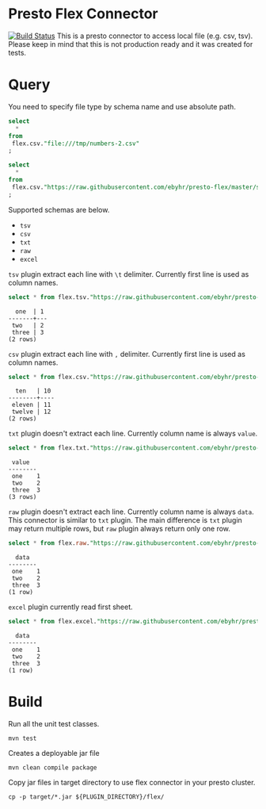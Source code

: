 # Presto Flex Connector 
[![Build Status](https://github.com/ebyhr/presto-flex/workflows/CI/badge.svg)](https://github.com/ebyhr/presto-flex/actions?query=workflow%3ACI+event%3Apush+branch%3Amaster)
This is a presto connector to access local file (e.g. csv, tsv). Please keep in mind that this is not production ready and it was created for tests.

# Query
You need to specify file type by schema name and use absolute path.
```sql
select
  * 
from 
 flex.csv."file:///tmp/numbers-2.csv"
;

select
  * 
from 
 flex.csv."https://raw.githubusercontent.com/ebyhr/presto-flex/master/src/test/resources/example-data/numbers-2.csv"
;
``` 

Supported schemas are below.
- `tsv`
- `csv`
- `txt`
- `raw`
- `excel`

`tsv` plugin extract each line with `\t` delimiter. Currently first line is used as column names.
```sql
select * from flex.tsv."https://raw.githubusercontent.com/ebyhr/presto-flex/master/src/test/resources/example-data/numbers.tsv";
``` 
```
  one  | 1 
-------+---
 two   | 2 
 three | 3
(2 rows)
```


`csv` plugin extract each line with `,` delimiter. Currently first line is used as column names.
```sql
select * from flex.csv."https://raw.githubusercontent.com/ebyhr/presto-flex/master/src/test/resources/example-data/numbers-2.csv";
```
```
  ten   | 10 
--------+----
 eleven | 11 
 twelve | 12
(2 rows)
```

`txt` plugin doesn't extract each line. Currently column name is always `value`.
```sql
select * from flex.txt."https://raw.githubusercontent.com/ebyhr/presto-flex/master/src/test/resources/example-data/numbers.tsv";
``` 
```
 value  
--------
 one    1   
 two    2   
 three  3
(3 rows)
```

`raw` plugin doesn't extract each line. Currently column name is always `data`. This connector is similar to `txt` plugin. 
The main difference is `txt` plugin may return multiple rows, but `raw` plugin always return only one row.
```sql
select * from flex.raw."https://raw.githubusercontent.com/ebyhr/presto-flex/master/src/test/resources/example-data/numbers.tsv";
``` 
```
  data  
--------
 one    1   
 two    2   
 three  3 
(1 row)
```

`excel` plugin currently read first sheet.
```sql
select * from flex.excel."https://raw.githubusercontent.com/ebyhr/presto-flex/master/src/test/resources/example-data/sample.xlsx";
``` 
```
  data  
--------
 one    1   
 two    2   
 three  3 
(1 row)
```

# Build
Run all the unit test classes.
```
mvn test
```

Creates a deployable jar file
```
mvn clean compile package
```

Copy jar files in target directory to use flex connector in your presto cluster.
```
cp -p target/*.jar ${PLUGIN_DIRECTORY}/flex/
```
